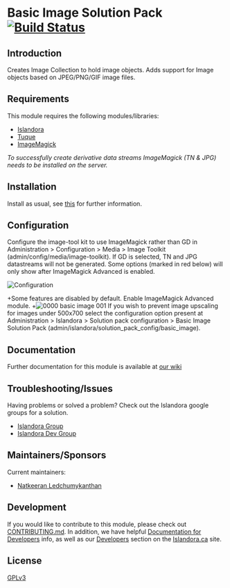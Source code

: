 # Basic Image Solution Pack [![Build Status](https://travis-ci.org/Islandora/islandora_solution_pack_image.png?branch=7.x)](https://travis-ci.org/Islandora/islandora_solution_pack_image)

## Introduction

Creates Image Collection to hold image objects. Adds support for Image objects based on JPEG/PNG/GIF image files.

## Requirements

This module requires the following modules/libraries:

* [Islandora](https://github.com/islandora/islandora)
* [Tuque](https://github.com/islandora/tuque)
* [ImageMagick](https://drupal.org/project/imagemagick)

*To successfully create derivative data streams ImageMagick (TN & JPG) needs to be installed on the server.*

## Installation

Install as usual, see [this](https://drupal.org/documentation/install/modules-themes/modules-7) for further information.

## Configuration

Configure the image-tool kit to use ImageMagick rather than GD in Administration > Configuration > Media > Image Toolkit (admin/config/media/image-toolkit). If GD is selected, TN and JPG datastreams will not be generated. Some options (marked in red below) will only show after ImageMagick Advanced is enabled.

![Configuration](https://user-images.githubusercontent.com/2738244/39441900-70d1ea60-4c7d-11e8-9c1a-f22be8606aca.png)

+Some features are disabled by default. Enable ImageMagick Advanced module.
+![0000 basic image 001](https://cloud.githubusercontent.com/assets/2738244/24003797/d6aea9da-0a3a-11e7-9c30-d40a0e5240b3.png)
If you wish to prevent image upscaling for images under 500x700 select the configuration option present at Administration > Islandora > Solution pack configuration > Basic Image Solution Pack (admin/islandora/solution_pack_config/basic_image).

## Documentation

Further documentation for this module is available at [our wiki](https://wiki.duraspace.org/display/ISLANDORA/Basic+Image+Solution+Pack)

## Troubleshooting/Issues

Having problems or solved a problem? Check out the Islandora google groups for a solution.

* [Islandora Group](https://groups.google.com/forum/?hl=en&fromgroups#!forum/islandora)
* [Islandora Dev Group](https://groups.google.com/forum/?hl=en&fromgroups#!forum/islandora-dev)

## Maintainers/Sponsors
Current maintainers:

* [Natkeeran Ledchumykanthan](https://github.com/Natkeeran)

## Development

If you would like to contribute to this module, please check out [CONTRIBUTING.md](CONTRIBUTING.md). In addition, we have helpful [Documentation for Developers](https://github.com/Islandora/islandora/wiki#wiki-documentation-for-developers) info, as well as our [Developers](http://islandora.ca/developers) section on the [Islandora.ca](http://islandora.ca) site.

## License

[GPLv3](http://www.gnu.org/licenses/gpl-3.0.txt)
